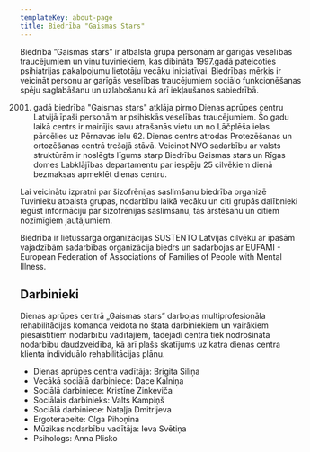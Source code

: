 ```yaml
---
templateKey: about-page
title: Biedrība "Gaismas Stars"
---
```

Biedrība ”Gaismas stars” ir atbalsta grupa personām ar garīgās veselības traucējumiem un viņu tuviniekiem, kas dibināta 1997.gadā pateicoties psihiatrijas pakalpojumu lietotāju vecāku iniciatīvai. Biedrības mērķis ir  veicināt  personu ar garīgās veselības traucējumiem sociālo funkcionēšanas spēju saglabāšanu un uzlabošanu kā arī iekļaušanos sabiedrībā.

2001. gadā biedrība "Gaismas stars" atklāja pirmo Dienas aprūpes centru Latvijā īpaši personām ar psihiskās veselības traucējumiem. Šo gadu laikā centrs ir mainījis savu atrašanās vietu un no Lāčplēša ielas pārcēlies uz Pērnavas ielu 62. Dienas centrs atrodas Protezēšanas un ortozēšanas centrā trešajā stāvā. Veicinot NVO sadarbību ar valsts struktūrām ir noslēgts līgums starp Biedrību Gaismas stars un Rīgas domes Labklājības departamentu par iespēju 25 cilvēkiem dienā bezmaksas apmeklēt dienas centru.

Lai veicinātu izpratni par šizofrēnijas saslimšanu biedrība organizē Tuvinieku atbalsta grupas, nodarbību laikā vecāku un citi grupās dalībnieki iegūst informāciju par šizofrēnijas saslimšanu, tās ārstēšanu un citiem nozīmīgiem jautājumiem.

Biedrība ir lietussarga organizācijas SUSTENTO Latvijas cilvēku ar īpašām vajadzībām sadarbības organizācija biedrs un sadarbojas ar EUFAMI - European Federation of Associations of Families of People with Mental Illness.



## Darbinieki

Dienas aprūpes centrā „Gaismas stars” darbojas multiprofesionāla rehabilitācijas komanda veidota no štata darbiniekiem un vairākiem piesaistītiem nodarbību vadītājiem, tādejādi centrā tiek nodrošināta nodarbību daudzveidība, kā arī plašs skatījums uz katra dienas centra klienta individuālo rehabilitācijas plānu. 

* Dienas aprūpes centra vadītāja: Brigita Siliņa
* Vecākā sociālā darbiniece: Dace Kalniņa
* Sociālā darbiniece: Kristīne Zinkeviča
* Sociālais darbinieks: Valts Kampiņš 
* Sociālā darbiniece: Nataļja Dmitrijeva
* Ergoterapeite: Olga Pihoņina
* Mūzikas nodarbību vadītāja: Ieva Svētiņa
* Psihologs: Anna Plisko
